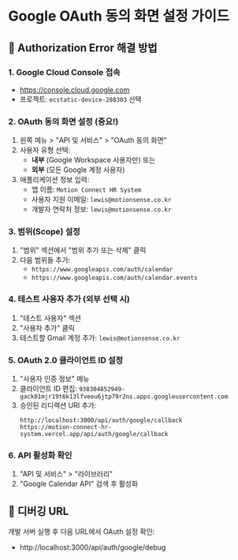 # Google OAuth 동의 화면 설정 가이드

## 🚨 Authorization Error 해결 방법

### 1. Google Cloud Console 접속
- https://console.cloud.google.com
- 프로젝트: `ecstatic-device-288303` 선택

### 2. OAuth 동의 화면 설정 (중요!)
1. 왼쪽 메뉴 > "API 및 서비스" > "OAuth 동의 화면"
2. 사용자 유형 선택:
   - **내부** (Google Workspace 사용자만) 또는
   - **외부** (모든 Google 계정 사용자)
3. 애플리케이션 정보 입력:
   - 앱 이름: `Motion Connect HR System`
   - 사용자 지원 이메일: `lewis@motionsense.co.kr`
   - 개발자 연락처 정보: `lewis@motionsense.co.kr`

### 3. 범위(Scope) 설정
1. "범위" 섹션에서 "범위 추가 또는 삭제" 클릭
2. 다음 범위들 추가:
   - `https://www.googleapis.com/auth/calendar`
   - `https://www.googleapis.com/auth/calendar.events`

### 4. 테스트 사용자 추가 (외부 선택 시)
1. "테스트 사용자" 섹션
2. "사용자 추가" 클릭
3. 테스트할 Gmail 계정 추가: `lewis@motionsense.co.kr`

### 5. OAuth 2.0 클라이언트 ID 설정
1. "사용자 인증 정보" 메뉴
2. 클라이언트 ID 편집: `938304852949-gack01mjr19t6k13lfveeu6jtp79r2ns.apps.googleusercontent.com`
3. 승인된 리디렉션 URI 추가:
   ```
   http://localhost:3000/api/auth/google/callback
   https://motion-connect-hr-system.vercel.app/api/auth/google/callback
   ```

### 6. API 활성화 확인
1. "API 및 서비스" > "라이브러리"
2. "Google Calendar API" 검색 후 활성화

## 🔧 디버깅 URL
개발 서버 실행 후 다음 URL에서 OAuth 설정 확인:
- http://localhost:3000/api/auth/google/debug